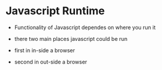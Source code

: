 # Javascript Runtime

- Functionality of Javascript dependes on where you run it

- there two main places javascript could be run

- first in in-side a browser

- second in out-side a browser
